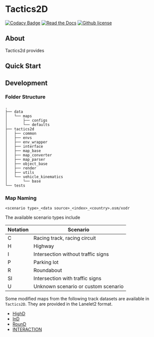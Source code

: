 # Tactics2D

[![Codacy Badge](https://app.codacy.com/project/badge/Grade/2bb48186b56d4e3ab963121a5923d6b5)](https://app.codacy.com/gh/WoodOxen/tactics2d/dashboard?utm_source=gh&utm_medium=referral&utm_content=&utm_campaign=Badge_grade)
[![Read the Docs](https://img.shields.io/readthedocs/tactics2d)](https://tactics2d.readthedocs.io/en/latest/)
[![Github license](https://img.shields.io/github/license/WoodOxen/tactics2d)](https://github.com/WoodOxen/tactics2d/blob/dev/LICENSE)

## About

Tactics2d provides 

## Quick Start

## Development

### Folder Structure

```shell
.
├── data
│   └── maps
│       ├── configs
│       └── defaults
├── tactics2d
│   ├── common
│   ├── envs
│   ├── env_wrapper
│   ├── interface
│   ├── map_base
│   ├── map_converter
│   ├── map_parser
│   ├── object_base
│   ├── render
│   ├── utils
│   └── vehicle_kinematics
│       └── base
└── tests
```

### Map Naming

`<scenario type>_<data source>_<index>_<country>.osm/xodr`

The available scenario types include

| Notation | Scenario |
| ---------- | ---------- |
| C | Racing track, racing circuit |
| H | Highway |
| I | Intersection without traffic signs |
| P | Parking lot |
| R | Roundabout |
| SI | Intersection with traffic signs |
| U | Unknown scenario or custom scenario |

Some modified maps from the following track datasets are available in `Tactics2D`. They are provided in the Lanelet2 format.

-   [HighD](https://www.highd-dataset.com/)
-   [InD](https://www.ind-dataset.com/)
-   [RounD](https://www.round-dataset.com/)
-   [INTERACTION](https://interaction-dataset.com/)
